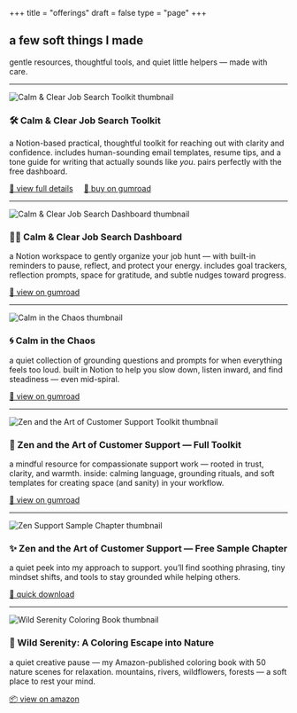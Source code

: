 +++
title = "offerings"
draft = false
type = "page"
+++

## a few soft things I made

gentle resources, thoughtful tools, and quiet little helpers — made with care.

---

<div class="offering">
  <img src="/images/job-toolkit/job-toolkit-thumb.png" alt="Calm & Clear Job Search Toolkit thumbnail" class="thumbnail" />

  <div class="offering-text">
    <h3>🛠️ Calm & Clear Job Search Toolkit</h3>
    <p>a Notion-based practical, thoughtful toolkit for reaching out with clarity and confidence. includes human-sounding email templates, resume tips, and a tone guide for writing that actually sounds like <em>you</em>. pairs perfectly with the free dashboard.</p>
    <p>
      <a href="https://steadyspace.net/job-toolkit">🌿 view full details</a> &nbsp; &nbsp;
      <a href="https://steadyspace.gumroad.com/l/calmjobtoolkit">🛒 buy on gumroad</a>
    </p>
  </div>
</div>

---

<div class="offering">
  <img src="/images/job-dashboard/job-search-dashboard-thumb.png" alt="Calm & Clear Job Search Dashboard thumbnail" class="thumbnail" />

  <div class="offering-text">
    <h3>🧘‍♀️ Calm & Clear Job Search Dashboard</h3>
    <p>a Notion workspace to gently organize your job hunt — with built-in reminders to pause, reflect, and protect your energy. includes goal trackers, reflection prompts, space for gratitude, and subtle nudges toward progress.</p>
    <p>
      <a href="https://steadyspace.gumroad.com/l/calmjobdashboard">🌿 view on gumroad</a>
    </p>
  </div>
</div>

---

<div class="offering">
  <img src="/images/calm-chaos/calm-chaos-thumb.png" alt="Calm in the Chaos thumbnail" class="thumbnail" />

  <div class="offering-text">
    <h3>🌀 Calm in the Chaos</h3>
    <p>a quiet collection of grounding questions and prompts for when everything feels too loud. built in Notion to help you slow down, listen inward, and find steadiness — even mid-spiral.</p>
    <p>
      <a href="https://steadyspace.gumroad.com/l/calminthechaos">🌿 view on gumroad</a>
    </p>
  </div>
</div>

---

<div class="offering">
  <img src="/images/zen-support/zen-support-full-thumb.png" alt="Zen and the Art of Customer Support Toolkit thumbnail" class="thumbnail" />

  <div class="offering-text">
    <h3>🧰 Zen and the Art of Customer Support — Full Toolkit</h3>
    <p>a mindful resource for compassionate support work — rooted in trust, clarity, and warmth. inside: calming language, grounding rituals, and soft templates for creating space (and sanity) in your workflow.</p>
    <p>
      <a href="https://steadyspace.gumroad.com/l/zensupport">🌿 view on gumroad</a>
    </p>
  </div>
</div>

---

<div class="offering">
  <img src="/images/zen-support-sample/zen-sample-thumb.png" alt="Zen Support Sample Chapter thumbnail" class="thumbnail" />

  <div class="offering-text">
    <h3>✨ Zen and the Art of Customer Support — Free Sample Chapter</h3>
    <p>a quiet peek into my approach to support. you’ll find soothing phrasing, tiny mindset shifts, and tools to stay grounded while helping others.</p>
    <p>
      <a href="https://steadyspace.gumroad.com/l/zen-sample">🌿 quick download</a>
    </p>
  </div>
</div>

---

<div class="offering">
  <img src="/images/wild-serenity/wild-serenity-thumb.png" alt="Wild Serenity Coloring Book thumbnail" class="thumbnail" />

  <div class="offering-text">
    <h3>🎨 Wild Serenity: A Coloring Escape into Nature</h3>
    <p>a quiet creative pause — my Amazon-published coloring book with 50 nature scenes for relaxation. mountains, rivers, wildflowers, forests — a soft place to rest your mind.</p>
    <p>
      <a href="https://a.co/d/gyfYdS7">📦 view on amazon</a>
    </p>
  </div>
</div>

